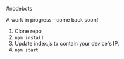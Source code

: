 #nodebots

A work in progress--come back soon!

1. Clone repo
2. ``npm install``
3. Update index.js to contain your device's IP.
4. ``npm start``
